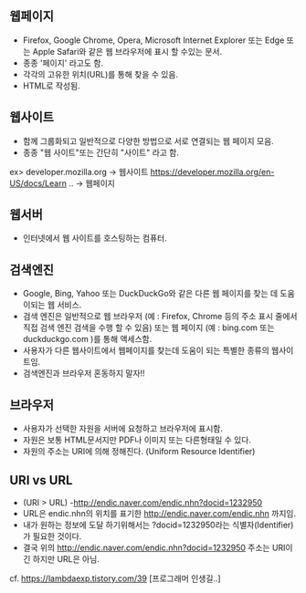 ## 웹페이지
- Firefox, Google Chrome, Opera, Microsoft Internet Explorer 또는 Edge 또는 Apple Safari와 같은 웹 브라우저에 표시 할 수있는 문서.
- 종종 '페이지' 라고도 함.
- 각각의 고유한 위치(URL)를 통해 찾을 수 있음.
- HTML로 작성됨.

## 웹사이트
- 함께 그룹화되고 일반적으로 다양한 방법으로 서로 연결되는 웹 페이지 모음.
- 종종 "웹 사이트"또는 간단히 "사이트" 라고 함.

ex> developer.mozilla.org -> 웹사이트
    https://developer.mozilla.org/en-US/docs/Learn .. -> 웹페이지

## 웹서버
- 인터넷에서 웹 사이트를 호스팅하는 컴퓨터.

## 검색엔진
- Google, Bing, Yahoo 또는 DuckDuckGo와 같은 다른 웹 페이지를 찾는 데 도움이되는 웹 서비스.
- 검색 엔진은 일반적으로 웹 브라우저 (예 : Firefox, Chrome 등의 주소 표시 줄에서 직접 검색 엔진 검색을 수행 할 수 있음) 
  또는 웹 페이지 (예 : bing.com 또는 duckduckgo.com )를 통해 액세스함.
- 사용자가 다른 웹사이트에서 웹페이지를 찾는데 도움이 되는 특별한 종류의 웹사이트임.
- 검색엔진과 브라우저 혼동하지 말자!!

## 브라우저
- 사용자가 선택한 자원을 서버에 요청하고 브라우저에 표시함.
- 자원은 보통 HTML문서지만 PDF나 이미지 또는 다른형태일 수 있다.
- 자원의 주소는 URI에 의해 정해진다. (Uniform Resource Identifier)

## URI vs URL
- (URI > URL)
-http://endic.naver.com/endic.nhn?docid=1232950
- URL은 endic.nhn의 위치를 표기한 http://endic.naver.com/endic.nhn 까지임.
- 내가 원하는 정보에 도달 하기위해서는 ?docid=1232950라는 식별자(Identifier)가 필요한 것이다.
- 결국 위의 http://endic.naver.com/endic.nhn?docid=1232950 주소는 URI이긴 하지만 URL은 아님.

cf. https://lambdaexp.tistory.com/39 [프로그래머 인생길..]
  
  
